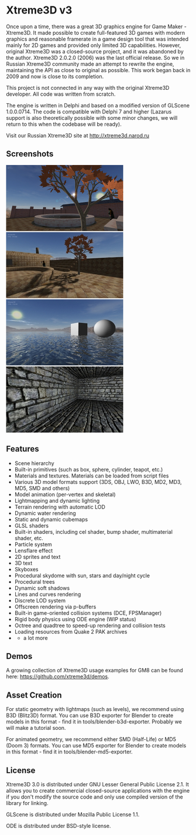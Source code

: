 Xtreme3D v3
===========
Once upon a time, there was a great 3D graphics engine for Game Maker - Xtreme3D. It made possible to create full-featured 3D games with modern graphics  and reasonable framerate in a game design tool that was intended mainly for 2D games and provided only limited 3D capabilities. However, original Xtreme3D was a closed-source project, and it was abandoned by the author. Xtreme3D 2.0.2.0 (2006) was the last official release. So we in Russian Xtreme3D community made an attempt to rewrite the engine, maintaining the API as close to original as possible. This work began back in 2009 and now is close to its completion.

This project is not connected in any way with the original Xtreme3D developer. All code was written from scratch.

The engine is written in Delphi and based on a modified version of GLScene 1.0.0.0714. The code is compatible with Delphi 7 and higher (Lazarus support is  also theoretically possible with some minor changes, we will return to this when the codebase will be ready).

Visit our Russian Xtreme3D site at http://xtreme3d.narod.ru

Screenshots
-----------
[![Screenshot3](/screenshots/003-thumb.jpg)](/screenshots/003.jpg)
[![Screenshot1](/screenshots/008-thumb.jpg)](/screenshots/008.jpg)
[![Screenshot4](/screenshots/005-thumb.jpg)](/screenshots/005.jpg)
[![Screenshot4](/screenshots/006-thumb.jpg)](/screenshots/006.jpg)

Features
--------
* Scene hierarchy
* Built-in primitives (such as box, sphere, cylinder, teapot, etc.)
* Materials and textures. Materials can be loaded from script files
* Various 3D model formats support (3DS, OBJ, LWO, B3D, MD2, MD3, MD5, SMD and others)
* Model animation (per-vertex and skeletal)
* Lightmapping and dynamic lighting
* Terrain rendering with automatic LOD
* Dynamic water rendering
* Static and dynamic cubemaps
* GLSL shaders
* Built-in shaders, including cel shader, bump shader, multimaterial shader, etc.
* Particle system
* Lensflare effect
* 2D sprites and text
* 3D text
* Skyboxes
* Procedural skydome with sun, stars and day/night cycle
* Procedural trees
* Dynamic soft shadows
* Lines and curves rendering
* Discrete LOD system
* Offscreen rendering via p-buffers
* Built-in game-oriented collision systems (DCE, FPSManager)
* Rigid body physics using ODE engine (WIP status)
* Octree and quadtree to speed-up rendering and collision tests
* Loading resources from Quake 2 PAK archives
* + a lot more

Demos
-----
A growing collection of Xtreme3D usage examples for GM8 can be found here: https://github.com/xtreme3d/demos.

Asset Creation
--------------
For static geometry with lightmaps (such as levels), we recommend using B3D (Blitz3D) format. You can use B3D exporter for Blender to create models in this format - find it in tools/blender-b3d-exporter. Probably we will make a tutorial soon.

For animated geometry, we recommend either SMD (Half-Life) or MD5 (Doom 3) formats. You can use MD5 exporter for Blender to create models in this format - find it in tools/blender-md5-exporter.

License
-------
Xtreme3D 3.0 is distributed under GNU Lesser General Public License 2.1. It allows you to create commercial closed-source applications with the engine if you don't modify the source code and only use compiled version of the library for linking.

GLScene is distributed under Mozilla Public License 1.1. 

ODE is distributed under BSD-style license. 
